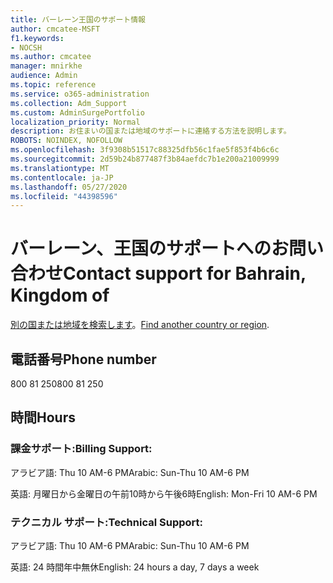 ```yaml
---
title: バーレーン王国のサポート情報
author: cmcatee-MSFT
f1.keywords:
- NOCSH
ms.author: cmcatee
manager: mnirkhe
audience: Admin
ms.topic: reference
ms.service: o365-administration
ms.collection: Adm_Support
ms.custom: AdminSurgePortfolio
localization_priority: Normal
description: お住まいの国または地域のサポートに連絡する方法を説明します。
ROBOTS: NOINDEX, NOFOLLOW
ms.openlocfilehash: 3f9308b51517c88325dfb56c1fae5f853f4b6c6c
ms.sourcegitcommit: 2d59b24b877487f3b84aefdc7b1e200a21009999
ms.translationtype: MT
ms.contentlocale: ja-JP
ms.lasthandoff: 05/27/2020
ms.locfileid: "44398596"
---
```

# <a name="contact-support-for-bahrain-kingdom-of"></a><span data-ttu-id="76178-103">バーレーン、王国のサポートへのお問い合わせ</span><span class="sxs-lookup"><span data-stu-id="76178-103">Contact support for Bahrain, Kingdom of</span></span>

<span data-ttu-id="76178-104">[別の国または地域を検索します](../contact-support-for-business-products.md)。</span><span class="sxs-lookup"><span data-stu-id="76178-104">[Find another country or region](../contact-support-for-business-products.md).</span></span>

## <a name="phone-number"></a><span data-ttu-id="76178-105">電話番号</span><span class="sxs-lookup"><span data-stu-id="76178-105">Phone number</span></span>
<span data-ttu-id="76178-106">800 81 250</span><span class="sxs-lookup"><span data-stu-id="76178-106">800 81 250</span></span>

## <a name="hours"></a><span data-ttu-id="76178-107">時間</span><span class="sxs-lookup"><span data-stu-id="76178-107">Hours</span></span>
### <a name="billing-support"></a><span data-ttu-id="76178-108">課金サポート:</span><span class="sxs-lookup"><span data-stu-id="76178-108">Billing Support:</span></span>

<span data-ttu-id="76178-109">アラビア語: Thu 10 AM-6 PM</span><span class="sxs-lookup"><span data-stu-id="76178-109">Arabic: Sun-Thu 10 AM-6 PM</span></span>

<span data-ttu-id="76178-110">英語: 月曜日から金曜日の午前10時から午後6時</span><span class="sxs-lookup"><span data-stu-id="76178-110">English: Mon-Fri 10 AM-6 PM</span></span>

### <a name="technical-support"></a><span data-ttu-id="76178-111">テクニカル サポート:</span><span class="sxs-lookup"><span data-stu-id="76178-111">Technical Support:</span></span>

<span data-ttu-id="76178-112">アラビア語: Thu 10 AM-6 PM</span><span class="sxs-lookup"><span data-stu-id="76178-112">Arabic: Sun-Thu 10 AM-6 PM</span></span>

<span data-ttu-id="76178-113">英語: 24 時間年中無休</span><span class="sxs-lookup"><span data-stu-id="76178-113">English: 24 hours a day, 7 days a week</span></span>
